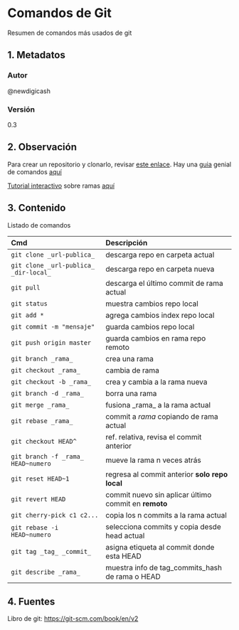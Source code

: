 # Comandos de Git
Resumen de comandos más usados de git
## 1. Metadatos

### Autor
@newdigicash
### Versión
0.3

## 2. Observación

Para crear un repositorio y clonarlo, revisar [este enlace][gitInicio]. 
Hay una [guia][gitTutorial] genial de comandos [aquí][gitTutorial]

[Tutorial interactivo][gitInteractivo] sobre ramas [aquí][gitInteractivo]
## 3. Contenido 
Listado de comandos

Cmd | Descripción
:-- | :--
`git clone _url-publica_` | descarga repo en carpeta actual
`git clone _url-publica_ _dir-local_` | descarga repo en carpeta nueva
`git pull` | descarga el último commit de rama actual
`git status` | muestra cambios repo local
`git add *` | agrega cambios index repo local
`git commit -m "mensaje"` | guarda cambios repo local
`git push origin master` | guarda cambios en rama repo remoto 
`git branch _rama_` | crea una rama
`git checkout _rama_` | cambia de rama
`git checkout -b _rama_` | crea y cambia a la rama nueva
`git branch -d _rama_` | borra una rama
`git merge _rama_` | fusiona \_rama_ a la rama actual
`git rebase _rama_` | commit a _rama_ copiando de rama actual
`git checkout HEAD^` | ref. relativa, revisa el commit anterior
`git branch -f _rama_ HEAD~numero` | mueve la rama n veces atrás
`git reset HEAD~1` | regresa al commit anterior **solo repo local**
`git revert HEAD` | commit nuevo sin aplicar último commit en **remoto**
`git cherry-pick c1 c2... ` | copia los n commits a la rama actual
`git rebase -i HEAD~numero` | selecciona commits y copia desde head actual
`git tag _tag_ _commit_` | asigna etiqueta al commit donde esta HEAD
`git describe _rama_` | muestra info de tag_commits_hash de rama o HEAD

## 4. Fuentes
Libro de git: <https://git-scm.com/book/en/v2>

[//]: # (referencias citadas)
[gitInicio]: https://git-scm.com/book/en/v2/Git-Basics-Getting-a-Git-Repository
[gitTutorial]: https://rogerdudler.github.io/git-guide/index.es.html
[gitInteractivo]: https://learngitbranching.js.org/?locale=es_ES
